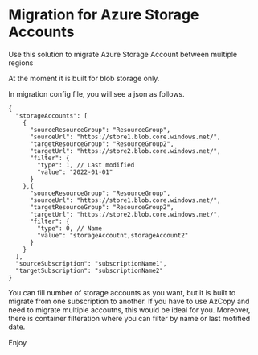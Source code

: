 # Migration for Azure Storage Accounts
Use this solution to migrate Azure Storage Account between multiple regions

At the moment it is built for blob storage only.

In migration config file, you will see a json as follows.

```
{
  "storageAccounts": [
    {
      "sourceResourceGroup": "ResourceGroup",
      "sourceUrl": "https://store1.blob.core.windows.net/",
      "targetResourceGroup": "ResourceGroup2",
      "targetUrl": "https://store2.blob.core.windows.net/",
      "filter": {
        "type": 1, // Last modified
        "value": "2022-01-01"
      }
    },{
      "sourceResourceGroup": "ResourceGroup",
      "sourceUrl": "https://store1.blob.core.windows.net/",
      "targetResourceGroup": "ResourceGroup2",
      "targetUrl": "https://store2.blob.core.windows.net/",
      "filter": {
        "type": 0, // Name
        "value": "storageAccoutnt,storageAccount2"
      }
    }
  ],
  "sourceSubscription": "subscriptionName1",
  "targetSubscription": "subscriptionName2"
}
```

You can fill number of storage accounts as you want, but it is built to migrate from one subscription to another. If you have to use AzCopy and need to migrate multiple accoutns, this would be ideal for you. Moreover, there is container filteration where you can filter by name or last mofified date.

Enjoy
